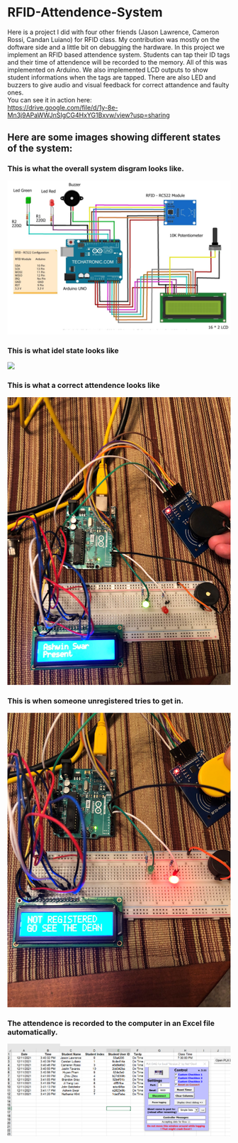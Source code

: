 # RFID-Attendence-System
Here is a project I did with four other friends (Jason Lawrence, Cameron Rossi, Candan Luiano) for RFID class. My contribution was mostly on the doftware side and a little bit on debugging the hardware. In this project we implement an RFID based attendence system. Students can tap their ID tags and their time of attendence will be recorded to the memory. All of this was implemented on Arduino. We also implemented LCD outputs to show student informations when the tags are tapped. There are also LED and buzzers to give audio and visual feedback for correct attandence and faulty ones.<br>
You can see it in action here:<br>
https://drive.google.com/file/d/1y-8e-Mn3j9APaWWJnSIgCG4HxYG1Bxvw/view?usp=sharing <br>
## Here are some images showing different states of the system:
### This is what the overall system disgram looks like. <br>
![](images/image8.png)<br>
### This is what idel state looks like<br>
![](images/image7.png)<br>
### This is what a correct attendence looks like<br>
![](images/image9.png)<br>
### This is when someone unregistered tries to get in.<br>
![](images/image11.png)<br>
### The attendence is recorded to the computer in an Excel file automatically.<br>
![](images/image12.png)<br>

